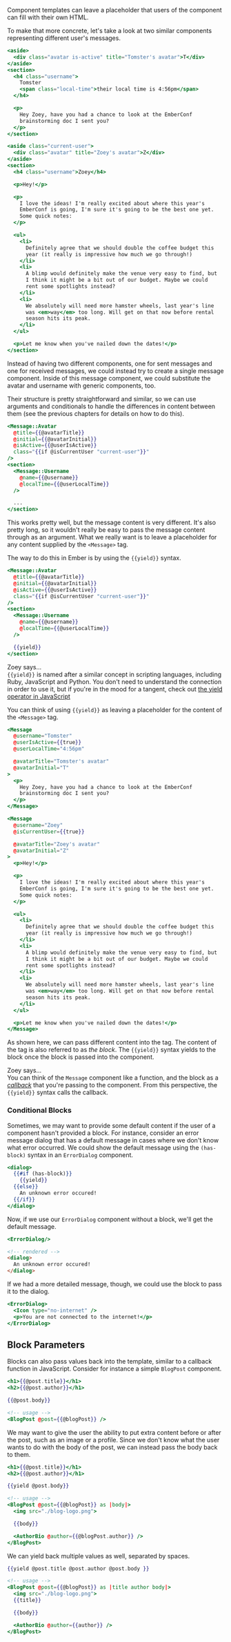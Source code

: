 Component templates can leave a placeholder that users of the component can fill
with their own HTML.

To make that more concrete, let's take a look at two similar components
representing different user's messages.

```handlebars {data-filename="app/components/received-message.hbs"}
<aside>
  <div class="avatar is-active" title="Tomster's avatar">T</div>
</aside>
<section>
  <h4 class="username">
    Tomster
    <span class="local-time">their local time is 4:56pm</span>
  </h4>

  <p>
    Hey Zoey, have you had a chance to look at the EmberConf
    brainstorming doc I sent you?
  </p>
</section>
```

```handlebars {data-filename="app/components/sent-message.hbs"}
<aside class="current-user">
  <div class="avatar" title="Zoey's avatar">Z</div>
</aside>
<section>
  <h4 class="username">Zoey</h4>

  <p>Hey!</p>

  <p>
    I love the ideas! I'm really excited about where this year's
    EmberConf is going, I'm sure it's going to be the best one yet.
    Some quick notes:
  </p>

  <ul>
    <li>
      Definitely agree that we should double the coffee budget this
      year (it really is impressive how much we go through!)
    </li>
    <li>
      A blimp would definitely make the venue very easy to find, but
      I think it might be a bit out of our budget. Maybe we could
      rent some spotlights instead?
    </li>
    <li>
      We absolutely will need more hamster wheels, last year's line
      was <em>way</em> too long. Will get on that now before rental
      season hits its peak.
    </li>
  </ul>

  <p>Let me know when you've nailed down the dates!</p>
</section>
```

Instead of having two different components, one for sent messages and one for
received messages, we could instead try to create a single message component.
Inside of this message component, we could substitute the avatar and username
with generic components, too.

Their structure is pretty straightforward and similar, so we can use arguments
and conditionals to handle the differences in content between them (see the
previous chapters for details on how to do this).

```handlebars {data-filename="app/components/message.hbs"}
<Message::Avatar
  @title={{@avatarTitle}}
  @initial={{@avatarInitial}}
  @isActive={{@userIsActive}}
  class="{{if @isCurrentUser "current-user"}}"
/>
<section>
  <Message::Username
    @name={{@username}}
    @localTime={{@userLocalTime}}
  />

  ...
</section>
```

This works pretty well, but the message content is very different. It's also
pretty long, so it wouldn't really be easy to pass the message content through
as an argument. What we really want is to leave a placeholder for any content
supplied by the `<Message>` tag.

The way to do this in Ember is by using the `{{yield}}` syntax.

```handlebars {data-filename="app/components/message.hbs"}
<Message::Avatar
  @title={{@avatarTitle}}
  @initial={{@avatarInitial}}
  @isActive={{@userIsActive}}
  class="{{if @isCurrentUser "current-user"}}"
/>
<section>
  <Message::Username
    @name={{@username}}
    @localTime={{@userLocalTime}}
  />

  {{yield}}
</section>
```

<div class="cta">
  <div class="cta-note">
    <div class="cta-note-body">
      <div class="cta-note-heading">Zoey says...</div>
      <div class="cta-note-message">
        <code>{{yield}}</code> is named after a similar concept in scripting languages,
        including Ruby, JavaScript and Python. You don't need to understand the connection
        in order to use it, but if you're in the mood for a tangent, check out
        <a href="https://developer.mozilla.org/en-US/docs/Web/JavaScript/Reference/Operators/yield">
          the yield operator in JavaScript
        </a>
      </div>
    </div>
    <img src="/images/mascots/zoey.png" role="presentation" alt="">
  </div>
</div>

You can think of using `{{yield}}` as leaving a placeholder for the content of the
`<Message>` tag.

```handlebars {data-filename="app/components/received-message.hbs"}
<Message
  @username="Tomster"
  @userIsActive={{true}}
  @userLocalTime="4:56pm"

  @avatarTitle="Tomster's avatar"
  @avatarInitial="T"
>
  <p>
    Hey Zoey, have you had a chance to look at the EmberConf
    brainstorming doc I sent you?
  </p>
</Message>
```

```handlebars {app/components/sent-message.hbs}
<Message
  @username="Zoey"
  @isCurrentUser={{true}}

  @avatarTitle="Zoey's avatar"
  @avatarInitial="Z"
>
  <p>Hey!</p>

  <p>
    I love the ideas! I'm really excited about where this year's
    EmberConf is going, I'm sure it's going to be the best one yet.
    Some quick notes:
  </p>

  <ul>
    <li>
      Definitely agree that we should double the coffee budget this
      year (it really is impressive how much we go through!)
    </li>
    <li>
      A blimp would definitely make the venue very easy to find, but
      I think it might be a bit out of our budget. Maybe we could
      rent some spotlights instead?
    </li>
    <li>
      We absolutely will need more hamster wheels, last year's line
      was <em>way</em> too long. Will get on that now before rental
      season hits its peak.
    </li>
  </ul>

  <p>Let me know when you've nailed down the dates!</p>
</Message>
```

As shown here, we can pass different content into the tag. The content
of the tag is also referred to as _the block_. The `{{yield}}` syntax
yields to the block once the block is passed into the component.

<div class="cta">
  <div class="cta-note">
    <div class="cta-note-body">
      <div class="cta-note-heading">Zoey says...</div>
      <div class="cta-note-message">
        You can think of the <code>Message</code> component like a function,
        and the block as a <a href="https://developer.mozilla.org/en-US/docs/Glossary/Callback_function"><em>callback</em></a>
        that you're passing to the component. From this perspective, the <code>{{yield}}</code> syntax
        calls the callback.
      </div>
    </div>
    <img src="/images/mascots/zoey.png" role="presentation" alt="">
  </div>
</div>

### Conditional Blocks

Sometimes, we may want to provide some default content if the user of a component
hasn't provided a block. For instance, consider an error message dialog that has
a default message in cases where we don't know what error occurred. We could show
the default message using the `(has-block)` syntax in an `ErrorDialog` component.

```handlebars {data-filename=app/templates/components/error-dialog.hbs}
<dialog>
  {{#if (has-block)}}
    {{yield}}
  {{else}}
    An unknown error occured!
  {{/if}}
</dialog>
```

Now, if we use our `ErrorDialog` component without a block, we'll get the
default message.

```handlebars
<ErrorDialog/>
```
```html
<!-- rendered -->
<dialog>
  An unknown error occured!
</dialog>
```

If we had a more detailed message, though, we could use the block to pass it to
the dialog.

```handlebars
<ErrorDialog>
  <Icon type="no-internet" />
  <p>You are not connected to the internet!</p>
</ErrorDialog>
```

## Block Parameters

Blocks can also pass values back into the template, similar to a callback
function in JavaScript. Consider for instance a simple `BlogPost` component.

```handlebars {data-filename=app/components/blog-post.hbs}
<h1>{{@post.title}}</h1>
<h2>{{@post.author}}</h1>

{{@post.body}}
```

```handlebars
<!-- usage -->
<BlogPost @post={{@blogPost}} />
```

We may want to give the user the ability to put extra content before or after
the post, such as an image or a profile. Since we don't know what the
user wants to do with the body of the post, we can instead pass the body back
to them.

```handlebars {data-filename=app/components/blog-post.hbs}
<h1>{{@post.title}}</h1>
<h2>{{@post.author}}</h1>

{{yield @post.body}}
```

```handlebars
<!-- usage -->
<BlogPost @post={{@blogPost}} as |body|>
  <img src="./blog-logo.png">

  {{body}}

  <AuthorBio @author={{@blogPost.author}} />
</BlogPost>
```

We can yield back multiple values as well, separated by spaces.

```handlebars {data-filename=app/components/blog-post.hbs}
{{yield @post.title @post.author @post.body }}
```

```handlebars
<!-- usage -->
<BlogPost @post={{@blogPost}} as |title author body|>
  <img src="./blog-logo.png">
  {{title}}

  {{body}}

  <AuthorBio @author={{author}} />
</BlogPost>
```

<!-- eof - needed for pages that end in a code block  -->

